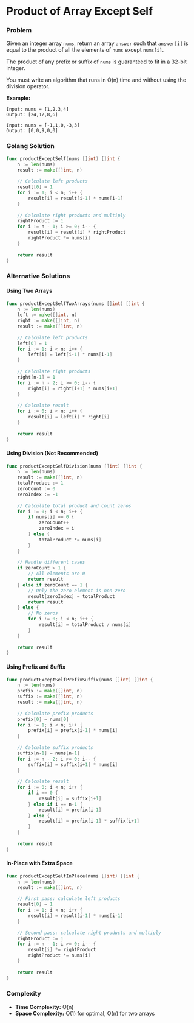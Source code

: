 # Product of Array Except Self

### Problem
Given an integer array `nums`, return an array `answer` such that `answer[i]` is equal to the product of all the elements of `nums` except `nums[i]`.

The product of any prefix or suffix of `nums` is guaranteed to fit in a 32-bit integer.

You must write an algorithm that runs in O(n) time and without using the division operator.

**Example:**
```
Input: nums = [1,2,3,4]
Output: [24,12,8,6]

Input: nums = [-1,1,0,-3,3]
Output: [0,0,9,0,0]
```

### Golang Solution

```go
func productExceptSelf(nums []int) []int {
    n := len(nums)
    result := make([]int, n)
    
    // Calculate left products
    result[0] = 1
    for i := 1; i < n; i++ {
        result[i] = result[i-1] * nums[i-1]
    }
    
    // Calculate right products and multiply
    rightProduct := 1
    for i := n - 1; i >= 0; i-- {
        result[i] = result[i] * rightProduct
        rightProduct *= nums[i]
    }
    
    return result
}
```

### Alternative Solutions

#### **Using Two Arrays**
```go
func productExceptSelfTwoArrays(nums []int) []int {
    n := len(nums)
    left := make([]int, n)
    right := make([]int, n)
    result := make([]int, n)
    
    // Calculate left products
    left[0] = 1
    for i := 1; i < n; i++ {
        left[i] = left[i-1] * nums[i-1]
    }
    
    // Calculate right products
    right[n-1] = 1
    for i := n - 2; i >= 0; i-- {
        right[i] = right[i+1] * nums[i+1]
    }
    
    // Calculate result
    for i := 0; i < n; i++ {
        result[i] = left[i] * right[i]
    }
    
    return result
}
```

#### **Using Division (Not Recommended)**
```go
func productExceptSelfDivision(nums []int) []int {
    n := len(nums)
    result := make([]int, n)
    totalProduct := 1
    zeroCount := 0
    zeroIndex := -1
    
    // Calculate total product and count zeros
    for i := 0; i < n; i++ {
        if nums[i] == 0 {
            zeroCount++
            zeroIndex = i
        } else {
            totalProduct *= nums[i]
        }
    }
    
    // Handle different cases
    if zeroCount > 1 {
        // All elements are 0
        return result
    } else if zeroCount == 1 {
        // Only the zero element is non-zero
        result[zeroIndex] = totalProduct
        return result
    } else {
        // No zeros
        for i := 0; i < n; i++ {
            result[i] = totalProduct / nums[i]
        }
    }
    
    return result
}
```

#### **Using Prefix and Suffix**
```go
func productExceptSelfPrefixSuffix(nums []int) []int {
    n := len(nums)
    prefix := make([]int, n)
    suffix := make([]int, n)
    result := make([]int, n)
    
    // Calculate prefix products
    prefix[0] = nums[0]
    for i := 1; i < n; i++ {
        prefix[i] = prefix[i-1] * nums[i]
    }
    
    // Calculate suffix products
    suffix[n-1] = nums[n-1]
    for i := n - 2; i >= 0; i-- {
        suffix[i] = suffix[i+1] * nums[i]
    }
    
    // Calculate result
    for i := 0; i < n; i++ {
        if i == 0 {
            result[i] = suffix[i+1]
        } else if i == n-1 {
            result[i] = prefix[i-1]
        } else {
            result[i] = prefix[i-1] * suffix[i+1]
        }
    }
    
    return result
}
```

#### **In-Place with Extra Space**
```go
func productExceptSelfInPlace(nums []int) []int {
    n := len(nums)
    result := make([]int, n)
    
    // First pass: calculate left products
    result[0] = 1
    for i := 1; i < n; i++ {
        result[i] = result[i-1] * nums[i-1]
    }
    
    // Second pass: calculate right products and multiply
    rightProduct := 1
    for i := n - 1; i >= 0; i-- {
        result[i] *= rightProduct
        rightProduct *= nums[i]
    }
    
    return result
}
```

### Complexity
- **Time Complexity:** O(n)
- **Space Complexity:** O(1) for optimal, O(n) for two arrays